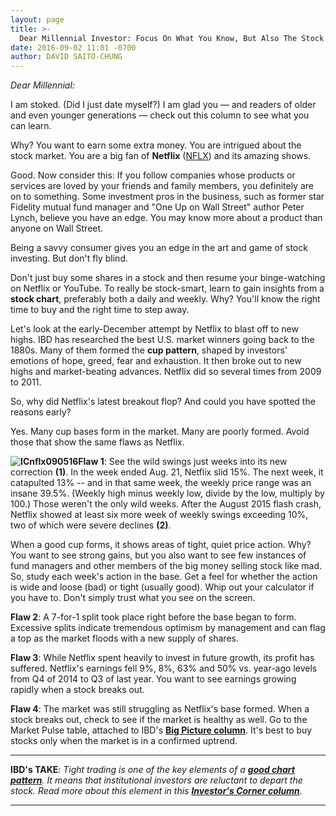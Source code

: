 ```yaml
---
layout: page
title: >-
  Dear Millennial Investor: Focus On What You Know, But Also The Stock Chart
date: 2016-09-02 11:01 -0700
author: DAVID SAITO-CHUNG
---
```





*Dear Millennial:*


I am stoked. (Did I just date myself?) I am glad you — and readers of older and even younger generations — check out this column to see what you can learn.


Why? You want to earn some extra money. You are intrigued about the stock market. You are a big fan of **Netflix** ([NFLX](https://research.investors.com/quote.aspx?symbol=NFLX)) and its amazing shows.


Good. Now consider this: If you follow companies whose products or services are loved by your friends and family members, you definitely are on to something. Some investment pros in the business, such as former star Fidelity mutual fund manager and "One Up on Wall Street" author Peter Lynch, believe you have an edge. You may know more about a product than anyone on Wall Street.


Being a savvy consumer gives you an edge in the art and game of stock investing. But don't fly blind.


Don't just buy some shares in a stock and then resume your binge-watching on Netflix or YouTube. To really be stock-smart, learn to gain insights from a **stock chart**, preferably both a daily and weekly. Why? You'll know the right time to buy and the right time to step away.


Let's look at the early-December attempt by Netflix to blast off to new highs. IBD has researched the best U.S. market winners going back to the 1880s. Many of them formed the **cup pattern**, shaped by investors' emotions of hope, greed, fear and exhaustion. It then broke out to new highs and market-beating advances. Netflix did so several times from 2009 to 2011.


So, why did Netflix's latest breakout flop? And could you have spotted the reasons early?


Yes. Many cup bases form in the market. Many are poorly formed. Avoid those that show the same flaws as Netflix.


**![ICnflx090516](https://www.investors.com/wp-content/uploads/2016/09/ICnflx090516.jpg)Flaw 1**: See the wild swings just weeks into its new correction **(1)**. In the week ended Aug. 21, Netflix slid 15%. The next week, it catapulted 13% -- and in that same week, the weekly price range was an insane 39.5%. (Weekly high minus weekly low, divide by the low, multiply by 100.) Those weren't the only wild weeks. After the August 2015 flash crash, Netflix showed at least six more week of weekly swings exceeding 10%, two of which were severe declines **(2)**.


When a good cup forms, it shows areas of tight, quiet price action. Why? You want to see strong gains, but you also want to see few instances of fund managers and other members of the big money selling stock like mad. So, study each week's action in the base. Get a feel for whether the action is wide and loose (bad) or tight (usually good). Whip out your calculator if you have to. Don't simply trust what you see on the screen.


**Flaw 2**: A 7-for-1 split took place right before the base began to form. Excessive splits indicate tremendous optimism by management and can flag a top as the market floods with a new supply of shares.


**Flaw 3**: While Netflix spent heavily to invest in future growth, its profit has suffered. Netflix's earnings fell 9%, 8%, 63% and 50% vs. year-ago levels from Q4 of 2014 to Q3 of last year. You want to see earnings growing rapidly when a stock breaks out.


**Flaw 4**: The market was still struggling as Netflix's base formed. When a stock breaks out, check to see if the market is healthy as well. Go to the Market Pulse table, attached to IBD's **[Big Picture column](https://www.investors.com/category/market-trend/the-big-picture/)**. It's best to buy stocks only when the market is in a confirmed uptrend.




---


**IBD's TAKE**: *Tight trading is one of the key elements of a **[good chart pattern](https://www.investors.com/how-to-invest/investors-corner/tight-areas-in-bases-show-accumulation/)**. It means that institutional investors are reluctant to depart the stock. Read more about this element in this **[Investor's Corner column](https://www.investors.com/how-to-invest/investors-corner/tight-areas-in-bases-show-accumulation/)**.*




---


 




